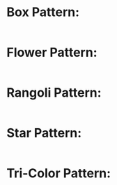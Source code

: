 # Box Pattern:

<img src="https://github.com/kishanrajput23/Personal-Python-Projects/blob/master/Random%20Pattern%20Generator/Box%20Pattern.png" alt="">

# Flower Pattern:

<img src="https://github.com/kishanrajput23/Personal-Python-Projects/blob/master/Random%20Pattern%20Generator/Flower%20Pattern.JPG" alt="">

# Rangoli Pattern:

<img src="https://github.com/kishanrajput23/Personal-Python-Projects/blob/master/Random%20Pattern%20Generator/Rangoli%20Pattern.png" alt="">

# Star Pattern:

<img src="https://github.com/kishanrajput23/Personal-Python-Projects/blob/master/Random%20Pattern%20Generator/Star%20Pattern.png" alt="">

# Tri-Color Pattern:

<img src="https://github.com/kishanrajput23/Personal-Python-Projects/blob/master/Random%20Pattern%20Generator/Tri-Color.png" alt="">
